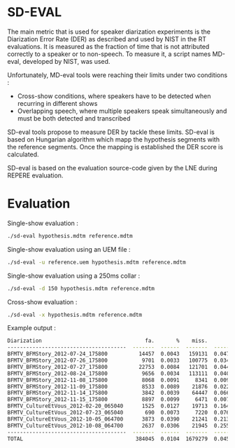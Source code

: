 # SD-EVAL

The main metric that is used for speaker diarization experiments is the Diarization Error Rate (DER) as described and used by NIST in the RT evaluations. It is measured as the fraction of time that is not attributed correctly to a speaker or to non-speech. To measure it, a script names MD-eval, developed by NIST, was used.

Unfortunately, MD-eval tools were reaching their limits under two conditions :
* Cross-show conditions, where speakers have to be detected when recurring in different shows
* Overlapping speech, where multiple speakers speak simultaneously and must be both detected and transcribed

SD-eval tools propose to measure DER by tackle these limits. SD-eval is based on Hungarian algorithm which mapp the hypothesis segments with the reference segments. Once the mapping is established the DER score is calculated.

SD-eval is based on the evaluation source-code given by the LNE during REPERE evaluation.


# Evaluation

Single-show evaluation :

```bash
./sd-eval hypothesis.mdtm reference.mdtm
```

Single-show evaluation using an UEM file :

```bash
./sd-eval -u reference.uem hypothesis.mdtm reference.mdtm
```


Single-show evaluation using a 250ms collar :

```bash
./sd-eval -d 150 hypothesis.mdtm reference.mdtm
```

Cross-show evaluation :

```bash
./sd-eval -x hypothesis.mdtm reference.mdtm
```

Example output :

```bash
Diarization                                 fa.       %    miss.       %    conf.       %     DER
--------------------------------------  -------  ------  -------  ------  -------  ------  ------
BFMTV_BFMStory_2012-07-24_175800          14457  0.0043   159131  0.0472   321104  0.0952  0.1466
BFMTV_BFMStory_2012-07-26_175800           9701  0.0033   100775  0.0344   242603  0.0828  0.1204
BFMTV_BFMStory_2012-07-27_175800          22753  0.0084   121701  0.0447   173481  0.0638  0.1168
BFMTV_BFMStory_2012-08-24_175800           9656  0.0034   113111  0.0401   424978  0.1508  0.1944
BFMTV_BFMStory_2012-11-08_175800           8068  0.0091     8341  0.0094    90937  0.1020  0.1205
BFMTV_BFMStory_2012-11-09_175800           8533  0.0089    21876  0.0229   136768  0.1433  0.1752
BFMTV_BFMStory_2012-11-14_175800           3842  0.0039    64447  0.0660     4595  0.0047  0.0746
BFMTV_BFMStory_2012-11-15_175800           8897  0.0099     6471  0.0072    50114  0.0559  0.0731
BFMTV_CultureEtVous_2012-02-20_065040      1525  0.0127    19713  0.1640    28118  0.2340  0.4107
BFMTV_CultureEtVous_2012-07-23_065040       690  0.0073     7220  0.0767    28832  0.3063  0.3903
BFMTV_CultureEtVous_2012-10-05_064700      3873  0.0390    21241  0.2137    31207  0.3139  0.5666
BFMTV_CultureEtVous_2012-10-08_064700      2637  0.0306    21945  0.2550      630  0.0073  0.2930
--------------------------------------  -------  ------  -------  ------  -------  ------  ------
TOTAL                                    384045  0.0104  1679279  0.0454  2989641  0.0808  0.1366
```
